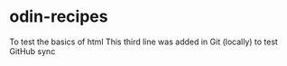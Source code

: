 # odin-recipes
To test the basics of html
This third line was added in Git (locally) to test GitHub sync